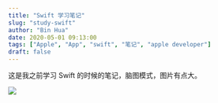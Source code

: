 ```yaml
---
title: "Swift 学习笔记"
slug: "study-swift"
author: "Bin Hua"
date: 2020-05-01 09:13:00
tags: ["Apple", "App", "swift", "笔记", "apple developer"]
draft: false
---
```


这是我之前学习 Swift 的时候的笔记，脑图模式，图片有点大。

![](https://storage.tourcoder.com/tcblog/study-swift-01.PNG)